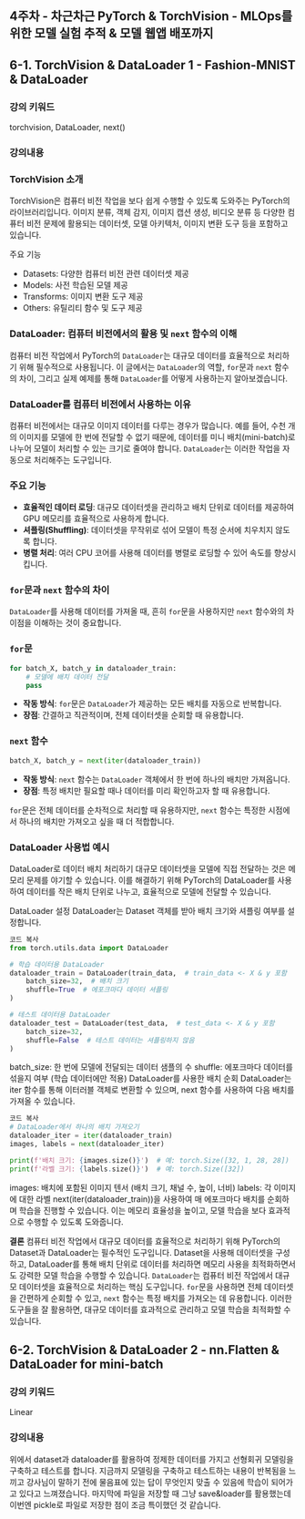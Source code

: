 ## 4주차 - 차근차근 PyTorch & TorchVision - MLOps를 위한 모델 실험 추적 & 모델 웹앱 배포까지

## 6-1. TorchVision & DataLoader 1 - Fashion-MNIST & DataLoader

### 강의 키워드
torchvision, DataLoader, next()
### 강의내용
### TorchVision 소개
TorchVision은 컴퓨터 비전 작업을 보다 쉽게 수행할 수 있도록 도와주는 PyTorch의 라이브러리입니다. 이미지 분류, 객체 감지, 이미지 캡션 생성, 비디오 분류 등 다양한 컴퓨터 비전 문제에 활용되는 데이터셋, 모델 아키텍처, 이미지 변환 도구 등을 포함하고 있습니다.

주요 기능
- Datasets: 다양한 컴퓨터 비전 관련 데이터셋 제공
- Models: 사전 학습된 모델 제공
- Transforms: 이미지 변환 도구 제공
- Others: 유틸리티 함수 및 도구 제공
### DataLoader: 컴퓨터 비전에서의 활용 및 `next` 함수의 이해

컴퓨터 비전 작업에서 PyTorch의 `DataLoader`는 대규모 데이터를 효율적으로 처리하기 위해 필수적으로 사용됩니다. 이 글에서는 `DataLoader`의 역할, `for`문과 `next` 함수의 차이, 그리고 실제 예제를 통해 `DataLoader`를 어떻게 사용하는지 알아보겠습니다.

### DataLoader를 컴퓨터 비전에서 사용하는 이유

컴퓨터 비전에서는 대규모 이미지 데이터를 다루는 경우가 많습니다. 예를 들어, 수천 개의 이미지를 모델에 한 번에 전달할 수 없기 때문에, 데이터를 미니 배치(mini-batch)로 나누어 모델이 처리할 수 있는 크기로 줄여야 합니다. `DataLoader`는 이러한 작업을 자동으로 처리해주는 도구입니다.

### 주요 기능

- **효율적인 데이터 로딩**: 대규모 데이터셋을 관리하고 배치 단위로 데이터를 제공하여 GPU 메모리를 효율적으로 사용하게 합니다.
- **셔플링(Shuffling)**: 데이터셋을 무작위로 섞어 모델이 특정 순서에 치우치지 않도록 합니다.
- **병렬 처리**: 여러 CPU 코어를 사용해 데이터를 병렬로 로딩할 수 있어 속도를 향상시킵니다.

### `for`문과 `next` 함수의 차이

`DataLoader`를 사용해 데이터를 가져올 때, 흔히 `for`문을 사용하지만 `next` 함수와의 차이점을 이해하는 것이 중요합니다.

### `for`문

```python
for batch_X, batch_y in dataloader_train:
    # 모델에 배치 데이터 전달
    pass
```

- **작동 방식**: `for`문은 `DataLoader`가 제공하는 모든 배치를 자동으로 반복합니다.
- **장점**: 간결하고 직관적이며, 전체 데이터셋을 순회할 때 유용합니다.

### `next` 함수

```python
batch_X, batch_y = next(iter(dataloader_train))
```

- **작동 방식**: `next` 함수는 `DataLoader` 객체에서 한 번에 하나의 배치만 가져옵니다.
- **장점**: 특정 배치만 필요할 때나 데이터를 미리 확인하고자 할 때 유용합니다.

`for`문은 전체 데이터를 순차적으로 처리할 때 유용하지만, `next` 함수는 특정한 시점에서 하나의 배치만 가져오고 싶을 때 더 적합합니다.

### DataLoader 사용법 예시

DataLoader로 데이터 배치 처리하기
대규모 데이터셋을 모델에 직접 전달하는 것은 메모리 문제를 야기할 수 있습니다. 이를 해결하기 위해 PyTorch의 DataLoader를 사용하여 데이터를 작은 배치 단위로 나누고, 효율적으로 모델에 전달할 수 있습니다.

DataLoader 설정
DataLoader는 Dataset 객체를 받아 배치 크기와 셔플링 여부를 설정합니다.

```python
코드 복사
from torch.utils.data import DataLoader

# 학습 데이터용 DataLoader
dataloader_train = DataLoader(train_data,  # train_data <- X & y 포함
    batch_size=32,  # 배치 크기
    shuffle=True  # 에포크마다 데이터 셔플링
)

# 테스트 데이터용 DataLoader
dataloader_test = DataLoader(test_data,  # test_data <- X & y 포함
    batch_size=32,
    shuffle=False  # 테스트 데이터는 셔플링하지 않음
)
```
batch_size: 한 번에 모델에 전달되는 데이터 샘플의 수
shuffle: 에포크마다 데이터를 섞을지 여부 (학습 데이터에만 적용)
DataLoader를 사용한 배치 순회
DataLoader는 iter 함수를 통해 이터러블 객체로 변환할 수 있으며, next 함수를 사용하여 다음 배치를 가져올 수 있습니다.

```python
코드 복사
# DataLoader에서 하나의 배치 가져오기
dataloader_iter = iter(dataloader_train)
images, labels = next(dataloader_iter)

print(f'배치 크기: {images.size()}')  # 예: torch.Size([32, 1, 28, 28])
print(f'라벨 크기: {labels.size()}')  # 예: torch.Size([32])
```
images: 배치에 포함된 이미지 텐서 (배치 크기, 채널 수, 높이, 너비)
labels: 각 이미지에 대한 라벨
next(iter(dataloader_train))을 사용하여 매 에포크마다 배치를 순회하며 학습을 진행할 수 있습니다. 이는 메모리 효율성을 높이고, 모델 학습을 보다 효과적으로 수행할 수 있도록 도와줍니다.

**결론**
컴퓨터 비전 작업에서 대규모 데이터를 효율적으로 처리하기 위해 PyTorch의 Dataset과 DataLoader는 필수적인 도구입니다. Dataset을 사용해 데이터셋을 구성하고, DataLoader를 통해 배치 단위로 데이터를 처리하면 메모리 사용을 최적화하면서도 강력한 모델 학습을 수행할 수 있습니다.
`DataLoader`는 컴퓨터 비전 작업에서 대규모 데이터셋을 효율적으로 처리하는 핵심 도구입니다. `for`문을 사용하면 전체 데이터셋을 간편하게 순회할 수 있고, `next` 함수는 특정 배치를 가져오는 데 유용합니다. 이러한 도구들을 잘 활용하면, 대규모 데이터를 효과적으로 관리하고 모델 학습을 최적화할 수 있습니다.

## 6-2. TorchVision & DataLoader 2 - nn.Flatten & DataLoader for mini-batch
### 강의 키워드
Linear

### 강의내용
위에서 dataset과 dataloader를 활용하여 정제한 데이터를 가지고 선형회귀 모델링을 구축하고 테스트를 합니다.
지금까지 모델링을 구축하고 테스트하는 내용이 반복됨을 느끼고 강사님이 말하기 전에 물음표에 있는 답이 무엇인지 맞출 수 있음에 학습이 되어가고 있다고 느껴졌습니다.
마지막에 파일을 저장할 때 그냥 save&loader를 활용했는데 이번엔 pickle로 파일로 저장한 점이 조금 특이했던 것 같습니다.
